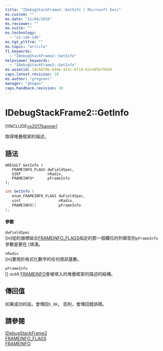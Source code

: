 ```yaml
---
title: "IDebugStackFrame2::GetInfo | Microsoft Docs"
ms.custom: ""
ms.date: "11/04/2016"
ms.reviewer: ""
ms.suite: ""
ms.technology: 
  - "vs-ide-sdk"
ms.tgt_pltfrm: ""
ms.topic: "article"
f1_keywords: 
  - "IDebugStackFrame2::GetInfo"
helpviewer_keywords: 
  - "IDebugStackFrame2::GetInfo"
ms.assetid: 19c6870b-b94e-453c-bf19-82ce95b79d26
caps.latest.revision: 10
ms.author: "gregvanl"
manager: "ghogen"
caps.handback.revision: 10
---
```

# IDebugStackFrame2::GetInfo
[!INCLUDE[vs2017banner](../../../code-quality/includes/vs2017banner.md)]

取得堆疊框架的描述。  
  
## 語法  
  
```cpp#  
HRESULT GetInfo (   
   FRAMEINFO_FLAGS dwFieldSpec,  
   UINT            nRadix,  
   FRAMEINFO*      pFrameInfo  
);  
```  
  
```c#  
int GetInfo (   
   enum_FRAMEINFO_FLAGS dwFieldSpec,  
   uint                 nRadix,  
   FRAMEINFO[]          pFrameInfo  
);  
```  
  
#### 參數  
 `dwFieldSpec`  
 \[in\]從的旗標組合[FRAMEINFO\_FLAGS](../../../extensibility/debugger/reference/frameinfo-flags.md)指定的那一個欄位的列舉型別`pFrameInfo`參數是要在 \[填滿。  
  
 `nRadix`  
 \[in\]要用於格式化數字的任何資訊基數。  
  
 `pFrameInfo`  
 \[\] outA [FRAMEINFO](../../../extensibility/debugger/reference/frameinfo.md)會被填入的堆疊框架的描述的結構。  
  
## 傳回值  
 如果成功的話，會傳回`S_OK`。 否則，會傳回錯誤碼。  
  
## 請參閱  
 [IDebugStackFrame2](../../../extensibility/debugger/reference/idebugstackframe2.md)   
 [FRAMEINFO\_FLAGS](../../../extensibility/debugger/reference/frameinfo-flags.md)   
 [FRAMEINFO](../../../extensibility/debugger/reference/frameinfo.md)